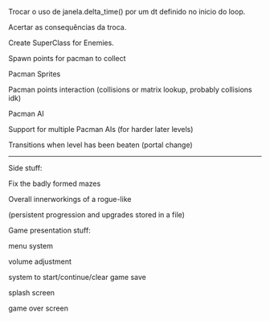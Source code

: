 Trocar o uso de janela.delta_time() por um dt definido no inicio do loop.

Acertar as consequências da troca.

Create SuperClass for Enemies.

Spawn points for pacman to collect

Pacman Sprites

Pacman points interaction (collisions or matrix lookup, probably collisions idk)

Pacman AI

Support for multiple Pacman AIs (for harder later levels)

Transitions when level has been beaten (portal change)

---
Side stuff:

Fix the badly formed mazes

Overall innerworkings of a rogue-like

(persistent progression and upgrades stored in a file)

Game presentation stuff: 

menu system 

volume adjustment

system to start/continue/clear game save

splash screen

game over screen

